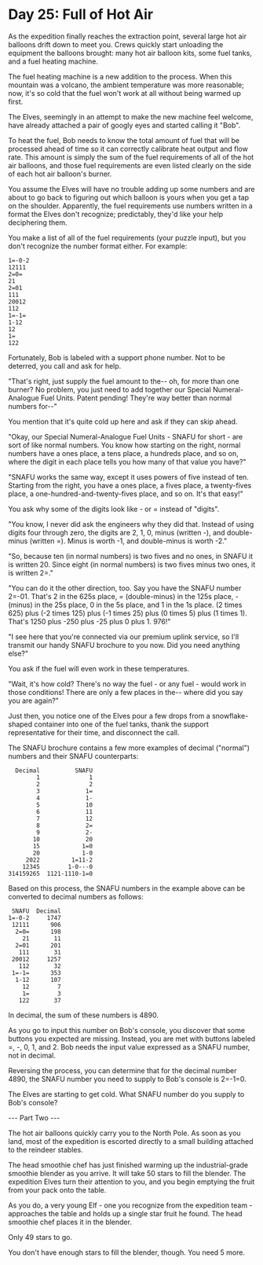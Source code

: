 # Day 25: Full of Hot Air

As the expedition finally reaches the extraction point, several large hot air
balloons drift down to meet you. Crews quickly start unloading the equipment the
balloons brought: many hot air balloon kits, some fuel tanks, and a fuel heating
machine.

The fuel heating machine is a new addition to the process. When this mountain
was a volcano, the ambient temperature was more reasonable; now, it's so cold
that the fuel won't work at all without being warmed up first.

The Elves, seemingly in an attempt to make the new machine feel welcome, have
already attached a pair of googly eyes and started calling it "Bob".

To heat the fuel, Bob needs to know the total amount of fuel that will be
processed ahead of time so it can correctly calibrate heat output and flow rate.
This amount is simply the sum of the fuel requirements of all of the hot air
balloons, and those fuel requirements are even listed clearly on the side of
each hot air balloon's burner.

You assume the Elves will have no trouble adding up some numbers and are about
to go back to figuring out which balloon is yours when you get a tap on the
shoulder. Apparently, the fuel requirements use numbers written in a format the
Elves don't recognize; predictably, they'd like your help deciphering them.

You make a list of all of the fuel requirements (your puzzle input), but you
don't recognize the number format either. For example:

```
1=-0-2
12111
2=0=
21
2=01
111
20012
112
1=-1=
1-12
12
1=
122
```

Fortunately, Bob is labeled with a support phone number. Not to be deterred, you
call and ask for help.

"That's right, just supply the fuel amount to the-- oh, for more than one
burner? No problem, you just need to add together our Special Numeral-Analogue
Fuel Units. Patent pending! They're way better than normal numbers for--"

You mention that it's quite cold up here and ask if they can skip ahead.

"Okay, our Special Numeral-Analogue Fuel Units - SNAFU for short - are sort of
like normal numbers. You know how starting on the right, normal numbers have a
ones place, a tens place, a hundreds place, and so on, where the digit in each
place tells you how many of that value you have?"

"SNAFU works the same way, except it uses powers of five instead of ten.
Starting from the right, you have a ones place, a fives place, a twenty-fives
place, a one-hundred-and-twenty-fives place, and so on. It's that easy!"

You ask why some of the digits look like - or = instead of "digits".

"You know, I never did ask the engineers why they did that. Instead of using
digits four through zero, the digits are 2, 1, 0, minus (written -), and
double-minus (written =). Minus is worth -1, and double-minus is worth -2."

"So, because ten (in normal numbers) is two fives and no ones, in SNAFU it is
written 20. Since eight (in normal numbers) is two fives minus two ones, it is
written 2=."

"You can do it the other direction, too. Say you have the SNAFU number 2=-01.
That's 2 in the 625s place, = (double-minus) in the 125s place, - (minus) in the
25s place, 0 in the 5s place, and 1 in the 1s place. (2 times 625) plus (-2
times 125) plus (-1 times 25) plus (0 times 5) plus (1 times 1). That's 1250
plus -250 plus -25 plus 0 plus 1. 976!"

"I see here that you're connected via our premium uplink service, so I'll
transmit our handy SNAFU brochure to you now. Did you need anything else?"

You ask if the fuel will even work in these temperatures.

"Wait, it's how cold? There's no way the fuel - or any fuel - would work in
those conditions! There are only a few places in the-- where did you say you are
again?"

Just then, you notice one of the Elves pour a few drops from a snowflake-shaped
container into one of the fuel tanks, thank the support representative for their
time, and disconnect the call.

The SNAFU brochure contains a few more examples of decimal ("normal") numbers
and their SNAFU counterparts:

```
  Decimal          SNAFU
        1              1
        2              2
        3             1=
        4             1-
        5             10
        6             11
        7             12
        8             2=
        9             2-
       10             20
       15            1=0
       20            1-0
     2022         1=11-2
    12345        1-0---0
314159265  1121-1110-1=0
```

Based on this process, the SNAFU numbers in the example above can be converted
to decimal numbers as follows:

```
 SNAFU  Decimal
1=-0-2     1747
 12111      906
  2=0=      198
    21       11
  2=01      201
   111       31
 20012     1257
   112       32
 1=-1=      353
  1-12      107
    12        7
    1=        3
   122       37
```

In decimal, the sum of these numbers is 4890.

As you go to input this number on Bob's console, you discover that some buttons
you expected are missing. Instead, you are met with buttons labeled =, -, 0, 1,
and 2. Bob needs the input value expressed as a SNAFU number, not in decimal.

Reversing the process, you can determine that for the decimal number 4890, the
SNAFU number you need to supply to Bob's console is 2=-1=0.

The Elves are starting to get cold. What SNAFU number do you supply to Bob's
console?

--- Part Two ---

The hot air balloons quickly carry you to the North Pole. As soon as you land,
most of the expedition is escorted directly to a small building attached to the
reindeer stables.

The head smoothie chef has just finished warming up the industrial-grade
smoothie blender as you arrive. It will take 50 stars to fill the blender. The
expedition Elves turn their attention to you, and you begin emptying the fruit
from your pack onto the table.

As you do, a very young Elf - one you recognize from the expedition team -
approaches the table and holds up a single star fruit he found. The head
smoothie chef places it in the blender.

Only 49 stars to go.

You don't have enough stars to fill the blender, though. You need 5 more.
